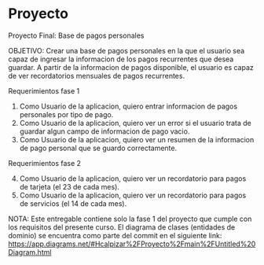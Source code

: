 # Proyecto
Proyecto Final: Base de pagos personales

OBJETIVO: Crear una base de pagos personales en la que el usuario sea capaz de ingresar la informacion de los pagos recurrentes que desea guardar.
A partir de la informacion de pagos disponible, el usuario es capaz de ver recordatorios mensuales de pagos recurrentes.

Requerimientos fase 1

1. Como Usuario de la aplicacion, quiero entrar informacion de pagos personales por tipo de pago.
2. Como Usuario de la aplicacion, quiero ver un error si el usuario trata de guardar algun campo de informacion de pago vacio.
3. Como Usuario de la aplicacion, quiero ver un resumen de la informacion de pago personal que se guardo correctamente.

Requerimientos fase 2

4. Como Usuario de la aplicacion, quiero ver un recordatorio para pagos de tarjeta (el 23 de cada mes).
5. Como Usuario de la aplicacion, quiero ver un recordatorio para pagos de servicios (el 14 de cada mes).

NOTA:
Este entregable contiene solo la fase 1 del proyecto que cumple con los requisitos del presente curso.
El diagrama de clases (entidades de dominio) se encuentra como parte del commit en el siguiente link: https://app.diagrams.net/#Hcalpizar%2FProyecto%2Fmain%2FUntitled%20Diagram.html
